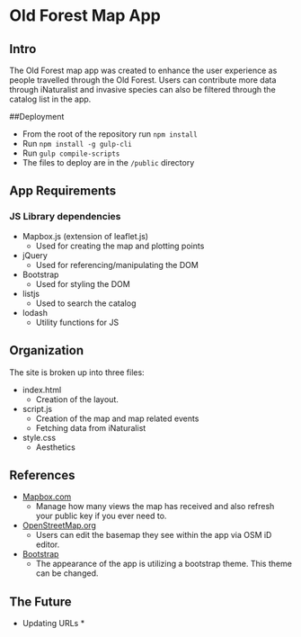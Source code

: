 # Old Forest Map App

## Intro
The Old Forest map app was created to enhance the user experience as people travelled through the Old Forest. Users can contribute more data through iNaturalist and invasive species can also be filtered through the catalog list in the app.

##Deployment
* From the root of the repository run `npm install`
* Run `npm install -g gulp-cli`
* Run `gulp compile-scripts`
* The files to deploy are in the `/public` directory

## App Requirements

### JS Library dependencies
* Mapbox.js (extension of leaflet.js)
  * Used for creating the map and plotting points
* jQuery
  * Used for referencing/manipulating the DOM
* Bootstrap
  * Used for styling the DOM
* listjs
  * Used to search the catalog
* lodash
  * Utility functions for JS

## Organization
The site is broken up into three files:
* index.html
  * Creation of the layout.
* script.js
  * Creation of the map and map related events
  * Fetching data from iNaturalist
* style.css
  * Aesthetics

## References
* [Mapbox.com](http://mapbox.com)
  * Manage how many views the map has received and also refresh your public key if you ever need to.
* [OpenStreetMap.org](http://openstreetmap.org/)
  * Users can edit the basemap they see within the app via OSM iD editor.
* [Bootstrap](http://getbootstrap.com)
  * The appearance of the app is utilizing a bootstrap theme. This theme can be changed.

## The Future
* Updating URLs
  *

